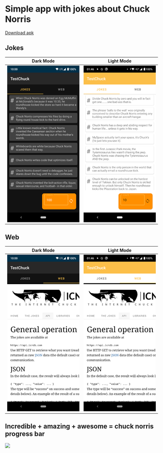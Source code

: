 # Simple app with jokes about Chuck Norris
[Download apk](https://github.com/kirmartuk/chuck-norris-jokes/raw/main/app/release/app-release.apk)

## Jokes
Dark Mode             |  Light Mode
:-------------------------:|:-------------------------:
![](https://github.com/kirmartuk/chuck-norris-jokes/blob/main/screenshots/jokes_dark.png)  |  ![](https://github.com/kirmartuk/chuck-norris-jokes/blob/main/screenshots/jokes_light.png)

## Web
Dark Mode             |  Light Mode
:-------------------------:|:-------------------------:
![](https://github.com/kirmartuk/chuck-norris-jokes/blob/main/screenshots/web_dark.png)  |  ![](https://github.com/kirmartuk/chuck-norris-jokes/blob/main/screenshots/web_light.png)

## Incredible + amazing + awesome = chuck norris progress bar
![](https://github.com/kirmartuk/chuck-norris-jokes/blob/main/screenshots/pgb_chuck_norris.gif)
